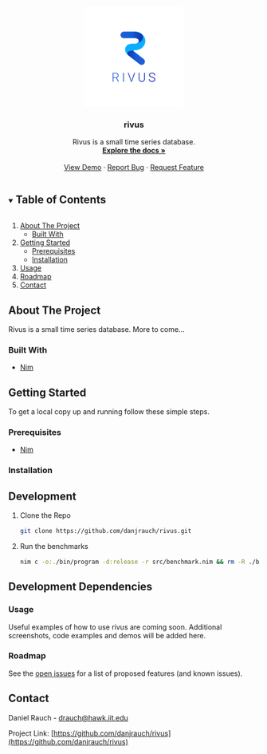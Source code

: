 <!-- PROJECT LOGO -->
<br />
<p align="center">
  <a href="https://github.com/danjrauch/rivus">
    <img src="images/rivuslogo.png" alt="Logo" width="200" height="200">
  </a>

  <h3 align="center">rivus</h3>

  <p align="center">
    Rivus is a small time series database.
    <br />
    <a href="https://github.com/danjrauch/rivus"><strong>Explore the docs »</strong></a>
    <br />
    <br />
    <a href="https://github.com/danjrauch/rivus">View Demo</a>
    ·
    <a href="https://github.com/danjrauch/rivus/issues">Report Bug</a>
    ·
    <a href="https://github.com/danjrauch/rivus/issues">Request Feature</a>
  </p>
</p>



<!-- TABLE OF CONTENTS -->
<details open="open">
  <summary><h2 style="display: inline-block">Table of Contents</h2></summary>
  <ol>
    <li>
      <a href="#about-the-project">About The Project</a>
      <ul>
        <li><a href="#built-with">Built With</a></li>
      </ul>
    </li>
    <li>
      <a href="#getting-started">Getting Started</a>
      <ul>
        <li><a href="#prerequisites">Prerequisites</a></li>
        <li><a href="#installation">Installation</a></li>
      </ul>
    </li>
    <li><a href="#usage">Usage</a></li>
    <li><a href="#roadmap">Roadmap</a></li>
    <li><a href="#contact">Contact</a></li>
  </ol>
</details>



<!-- ABOUT THE PROJECT -->
## About The Project

Rivus is a small time series database. More to come...


### Built With

* [Nim](https://nim-lang.org)


<!-- GETTING STARTED -->
## Getting Started

To get a local copy up and running follow these simple steps.

### Prerequisites

* [Nim](https://nim-lang.org)

### Installation

## Development
1. Clone the Repo
   ```sh
   git clone https://github.com/danjrauch/rivus.git
   ```
2. Run the benchmarks
   ```sh
   nim c -o:./bin/program -d:release -r src/benchmark.nim && rm -R ./bin
   ```

## Development Dependencies


<!-- USAGE EXAMPLES -->
### Usage

Useful examples of how to use rivus are coming soon. Additional screenshots, code examples and demos will be added here.



<!-- ROADMAP -->
### Roadmap

See the [open issues](https://github.com/danjrauch/rivus/issues) for a list of proposed features (and known issues).



<!-- CONTACT -->
## Contact

Daniel Rauch - drauch@hawk.iit.edu

Project Link: [https://github.com/danjrauch/rivus](https://github.com/danjrauch/rivus)